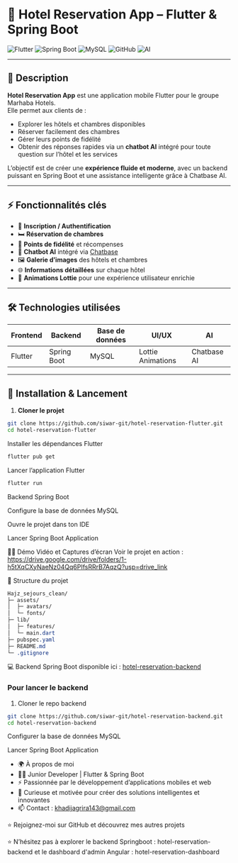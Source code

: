 
# 🏨 Hotel Reservation App – Flutter & Spring Boot

![Flutter](https://img.shields.io/badge/Flutter-02569B?style=for-the-badge&logo=flutter&logoColor=white)
![Spring Boot](https://img.shields.io/badge/Spring_Boot-6DB33F?style=for-the-badge&logo=spring&logoColor=white)
![MySQL](https://img.shields.io/badge/MySQL-4479A1?style=for-the-badge&logo=mysql&logoColor=white)
![GitHub](https://img.shields.io/badge/GitHub-181717?style=for-the-badge&logo=github&logoColor=white)
![AI](https://img.shields.io/badge/AI-FF6F61?style=for-the-badge)

---

## 🌟 Description
**Hotel Reservation App** est une application mobile Flutter pour le groupe Marhaba Hotels.  
Elle permet aux clients de :
- Explorer les hôtels et chambres disponibles  
- Réserver facilement des chambres  
- Gérer leurs points de fidélité  
- Obtenir des réponses rapides via un **chatbot AI** intégré pour toute question sur l’hôtel et les services  

L’objectif est de créer une **expérience fluide et moderne**, avec un backend puissant en Spring Boot et une assistance intelligente grâce à Chatbase AI.

---

## ⚡ Fonctionnalités clés
- 🔑 **Inscription / Authentification**  
- 🛏️ **Réservation de chambres**
- 🎁 **Points de fidélité** et récompenses  
- 🤖 **Chatbot AI** intégré via [Chatbase](https://www.chatbase.co)  
- 🖼️ **Galerie d’images** des hôtels et chambres  
- 🌐 **Informations détaillées** sur chaque hôtel  
- 🎨 **Animations Lottie** pour une expérience utilisateur enrichie  

---

## 🛠 Technologies utilisées
| Frontend | Backend | Base de données | UI/UX | AI |
|----------|---------|----------------|-------|----|
| Flutter  | Spring Boot | MySQL | Lottie Animations | Chatbase AI |

---


## 🚀 Installation & Lancement

1. **Cloner le projet**
```bash
git clone https://github.com/siwar-git/hotel-reservation-flutter.git
cd hotel-reservation-flutter
```
Installer les dépendances Flutter

```bash
flutter pub get
```
Lancer l’application Flutter

```bash
flutter run
```
Backend Spring Boot

Configure la base de données MySQL

Ouvre le projet dans ton IDE

Lancer Spring Boot Application

📸🎥 Démo Vidéo et Captures d’écran
Voir le projet en action :
https://drive.google.com/drive/folders/1-h5tXqCXyNaeNz04Qq6PIfsRRrB7AqzQ?usp=drive_link

📂 Structure du projet
```css
Hajz_sejours_clean/
├─ assets/
│  ├─ avatars/
│  └─ fonts/
├─ lib/
│  ├─ features/
│  └─ main.dart
├─ pubspec.yaml
├─ README.md
└─ .gitignore
```


💻 Backend Spring Boot disponible ici : [hotel-reservation-backend](https://github.com/siwar-git/hotel-reservation-backend)

### Pour lancer le backend
1. Cloner le repo backend
```bash
git clone https://github.com/siwar-git/hotel-reservation-backend.git
cd hotel-reservation-backend
```
Configurer la base de données MySQL

Lancer Spring Boot Application


- 🌍 À propos de moi
- 👩‍🎓 Junior Developer | Flutter & Spring Boot
- ⚡ Passionnée par le développement d’applications mobiles et web
- 🌟 Curieuse et motivée pour créer des solutions intelligentes et innovantes
- 📫 Contact : khadijagrira143@gmail.com

⭐ Rejoignez-moi sur GitHub et découvrez mes autres projets

⭐ N’hésitez pas à explorer le backend Springboot : hotel-reservation-backend et le dashboard d'admin Angular : hotel-reservation-dashboard
